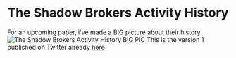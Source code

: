 # The Shadow Brokers Activity History

For an upcoming paper, i've made a BIG picture about their history.
![The Shadow Brokers Activity History BIG PIC](https://github.com/SwitHak/SwitHak.github.io/blob/master/Pub/20170912_TheShadowBrokers-Activity-History_By-%40SwitHak-v1.png)
This is the version 1 published on Twitter already [here](https://twitter.com/SwitHak/status/907705229180850177) 
